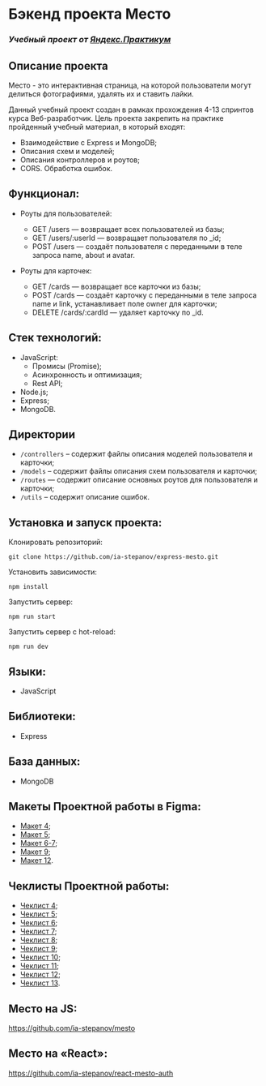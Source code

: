 # Бэкенд проекта Место 
### *Учебный проект от [Яндекс.Практикум](https://practicum.yandex.ru/web/)*

## Описание проекта
Место - это интерактивная страница, на которой пользователи могут делиться фотографиями, удалять их и ставить лайки. 

Данный учебный проект создан в рамках прохождения 4-13 спринтов курса Веб-разработчик. Цель проекта закрепить на практике пройденный учебный материал, в который входят:

- Взаимодействие с Express и MongoDB;
- Описания схем и моделей;
- Описания контроллеров и роутов;
- CORS. Обработка ошибок.

## Функционал:
- Роуты для пользователей:
  - GET /users — возвращает всех пользователей из базы;
  - GET /users/:userId — возвращает пользователя по _id;
  - POST /users — создаёт пользователя с переданными в теле запроса name, about и avatar.

- Роуты для карточек:
  - GET /cards — возвращает все карточки из базы;
  - POST /cards — создаёт карточку с переданными в теле запроса name и link, устанавливает поле owner для карточки;
  - DELETE /cards/:cardId — удаляет карточку по _id.

## Стек технологий:
- JavaScript:
  - Промисы (Promise);
  - Асинхронность и оптимизация;
  - Rest API;
- Node.js;
- Express;
- MongoDB.

## Директории
* `/controllers` – содержит файлы описания моделей пользователя и карточки;
* `/models` – содержит файлы описания схем пользователя и карточки;
* `/routes` — содержит описание основных роутов для пользователя и карточки;
* `/utils` – содержит описание ошибок.

## Установка и запуск проекта:
Клонировать репозиторий:

    git clone https://github.com/ia-stepanov/express-mesto.git

Установить зависимости:

    npm install

Запустить сервер:

    npm run start

Запустить сервер с hot-reload:

    npm run dev

## Языки:
- JavaScript

## Библиотеки:
- Express

## База данных:
- MongoDB

## Макеты Проектной работы в Figma:
- [Макет 4](https://www.figma.com/file/2cn9N9jSkmxD84oJik7xL7/JavaScript.-Sprint-4);
- [Макет 5](https://www.figma.com/file/bjyvbKKJN2naO0ucURl2Z0/JavaScript.-Sprint-5);
- [Макет 6-7](https://www.figma.com/file/kRVLKwYG3d1HGLvh7JFWRT/JavaScript.-Sprint-6);
- [Макет 9](https://www.figma.com/file/PSdQFRHoxXJFs2FH8IXViF/JavaScript-9-sprint);
- [Макет 12](https://www.figma.com/file/5H3gsn5lIGPwzBPby9jAOo/JavaScript.-Sprint-12).

## Чеклисты Проектной работы:
- [Чеклист 4](https://code.s3.yandex.net/web-developer/checklists/new-program/checklist-4/index.html);
- [Чеклист 5](https://code.s3.yandex.net/web-developer/checklists/new-program/checklist-5/index.html);
- [Чеклист 6](https://code.s3.yandex.net/web-developer/checklists/new-program/checklist-6/index.html);
- [Чеклист 7](https://code.s3.yandex.net/web-developer/checklists/new-program/checklist-7/index.html);
- [Чеклист 8](https://code.s3.yandex.net/web-developer/checklists/new-program/checklist-8/index.html);
- [Чеклист 9](https://code.s3.yandex.net/web-developer/checklists/new-program/checklist-9/index.html);
- [Чеклист 10](https://code.s3.yandex.net/web-developer/checklists/new-program/checklist-10/index.html);
- [Чеклист 11](https://code.s3.yandex.net/web-developer/checklists/new-program/checklist-11/index.html);
- [Чеклист 12](https://code.s3.yandex.net/web-developer/checklists/new-program/checklist-12/index.html);
- [Чеклист 13](https://code.s3.yandex.net/web-developer/checklists/new-program/checklist-13/index.html).

## Место на JS:
https://github.com/ia-stepanov/mesto

## Место на «React»:
https://github.com/ia-stepanov/react-mesto-auth
